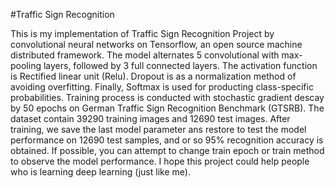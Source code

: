 #Traffic Sign Recognition

This is my implementation of Traffic Sign Recognition Project by convolutional neural networks on Tensorflow, an open source machine distributed framework. The model alternates 5 convolutional with max-pooling layers, followed by 3 full connected layers. The activation function is Rectified linear unit (Relu). Dropout is as a normalization method of avoiding overfitting. Finally, Softmax is used for producting class-specific probabilities.
Training process is conducted with stochastic gradient descay by 50 epochs on German Traffic Sign Recognition Benchmark (GTSRB). The dataset contain 39290 training images and 12690 test images. After training, we save the last model parameter ans restore to test the model performance on 12690 test samples, and or so 95% recognition accuracy is obtained. If possible, you can attempt to change train epoch or train method to observe the model performance. 
I hope this project could help people who is learning deep learning (just like me).
